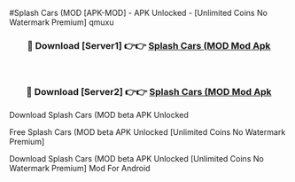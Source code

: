 #Splash Cars (MOD [APK-MOD] - APK Unlocked - [Unlimited Coins No Watermark Premium] qmuxu



<div align="center">

<h3>🔴 Download [Server1] 👉👉 <a href="https://momento.my/?title=Splash_Cars_(MOD">Splash Cars (MOD Mod Apk</a></h3><br>

<h3>🔴 Download [Server2] 👉👉 <a href="https://momento.my/?title=Splash_Cars_(MOD">Splash Cars (MOD Mod Apk</a></h3>
</div>



Download Splash Cars (MOD beta APK Unlocked

Free Splash Cars (MOD beta APK Unlocked [Unlimited Coins No Watermark Premium]

Download Splash Cars (MOD beta APK Unlocked [Unlimited Coins No Watermark Premium] Mod For Android

